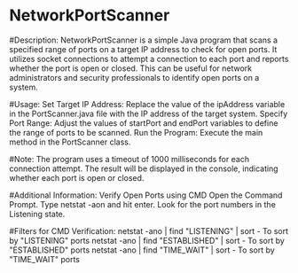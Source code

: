 # NetworkPortScanner



#Description:
NetworkPortScanner is a simple Java program that scans a specified range of ports on a target IP address to check for open ports. It utilizes socket connections to attempt a connection to each port and reports whether the port is open or closed. This can be useful for network administrators and security professionals to identify open ports on a system.

#Usage:
Set Target IP Address: Replace the value of the ipAddress variable in the PortScanner.java file with the IP address of the target system.
Specify Port Range: Adjust the values of startPort and endPort variables to define the range of ports to be scanned.
Run the Program: Execute the main method in the PortScanner class.

#Note:
The program uses a timeout of 1000 milliseconds for each connection attempt.
The result will be displayed in the console, indicating whether each port is open or closed.

#Additional Information:
Verify Open Ports using CMD
Open the Command Prompt.
Type netstat -aon and hit enter.
Look for the port numbers in the Listening state.

#Filters for CMD Verification:
netstat -ano | find "LISTENING" | sort        - To sort by "LISTENING" ports
netstat -ano | find "ESTABLISHED" | sort      - To sort by "ESTABLISHED" ports
netstat -ano | find "TIME_WAIT" | sort        - To sort by "TIME_WAIT" ports

